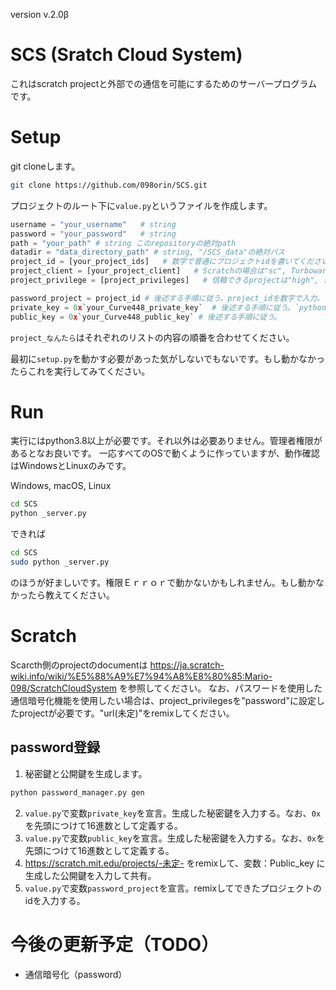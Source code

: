 version v.2.0β
# SCS (Sratch Cloud System)
これはscratch projectと外部での通信を可能にするためのサーバープログラムです。

# Setup
git cloneします。
```bash
git clone https://github.com/098orin/SCS.git
```

プロジェクトのルート下に`value.py`というファイルを作成します。
```py
username = "your_username"   # string
password = "your_password"   # string
path = "your_path" # string このrepositoryの絶対path
datadir = "data_directory_path" # string, "/SCS_data"の絶対パス
project_id = [your_project_ids]   # 数字で普通にプロジェクトidを書いてください。
project_client = [your_project_client]   # Scratchの場合は"sc", Turbowarpの場合は"tw"
project_privilege = [project_privileges]   # 信頼できるprojectは"high", 普通のは"low", 例外あり

password_project = project_id # 後述する手順に従う。project_idを数字で入力。
private_key = 0x`your_Curve448_private_key`  # 後述する手順に従う。`python password_manager.py gen` で生成。秘密鍵をここに書く。
public_key = 0x`your_Curve448_public_key` # 後述する手順に従う。
```
`project_なんたら`はそれぞれのリストの内容の順番を合わせてください。

最初に`setup.py`を動かす必要があった気がしないでもないです。もし動かなかったらこれを実行してみてください。

# Run
実行にはpython3.8以上が必要です。それ以外は必要ありません。管理者権限があるとなお良いです。
一応すべてのOSで動くように作っていますが、動作確認はWindowsとLinuxのみです。

Windows, macOS, Linux
```bash
cd SCS
python _server.py
```

できれば
```bash
cd SCS
sudo python _server.py
```
のほうが好ましいです。権限Ｅｒｒｏｒで動かないかもしれません。もし動かなかったら教えてください。

# Scratch
Scarcth側のprojectのdocumentは
https://ja.scratch-wiki.info/wiki/%E5%88%A9%E7%94%A8%E8%80%85:Mario-098/ScratchCloudSystem
を参照してください。
なお、パスワードを使用した通信暗号化機能を使用したい場合は、project_privilegesを"password"に設定したprojectが必要です。"url(未定)"をremixしてください。

## password登録
1. 秘密鍵と公開鍵を生成します。
```bash
python password_manager.py gen
```
2. `value.py`で変数`private_key`を宣言。生成した秘密鍵を入力する。なお、`0x`を先頭につけて16進数として定義する。
3. `value.py`で変数`public_key`を宣言。生成した秘密鍵を入力する。なお、`0x`を先頭につけて16進数として定義する。
4. https://scratch.mit.edu/projects/-未定- をremixして、変数：Public_key に生成した公開鍵を入力して共有。
5. `value.py`で変数`password_project`を宣言。remixしてできたプロジェクトのidを入力する。

# 今後の更新予定（TODO）
* 通信暗号化（password）